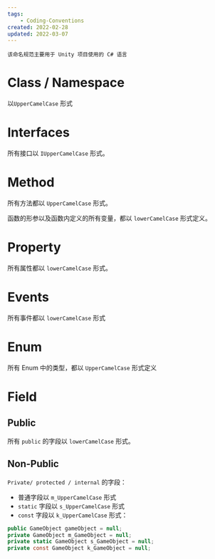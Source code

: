 ```yaml
---
tags:
    - Coding-Conventions
created: 2022-02-28
updated: 2022-03-07
---
```


```ad-note
该命名规范主要用于 Unity 项目使用的 C# 语言
```

# Class / Namespace

以`UpperCamelCase` 形式

# Interfaces

所有接口以 `IUpperCamelCase` 形式。

# Method

所有方法都以 `UpperCamelCase` 形式。

函数的形参以及函数内定义的所有变量，都以 `lowerCamelCase` 形式定义。

# Property

所有属性都以 `lowerCamelCase` 形式。

# Events

所有事件都以 `lowerCamelCase` 形式

# Enum

所有 Enum 中的类型，都以 `UpperCamelCase` 形式定义

# Field

## Public

所有 `public` 的字段以 `lowerCamelCase` 形式。

## Non-Public

`Private/ protected / internal` 的字段：
- 普通字段以 `m_UpperCamelCase`  形式
- `static` 字段以 `s_UpperCamelCase` 形式
- `const` 字段以 `k_UpperCamelCase` 形式：

```csharp
public GameObject gameObject = null;
private GameObject m_GameObject = null;
private static GameObject s_GameObject = null;
private const GameObject k_GameObject = null;
```


